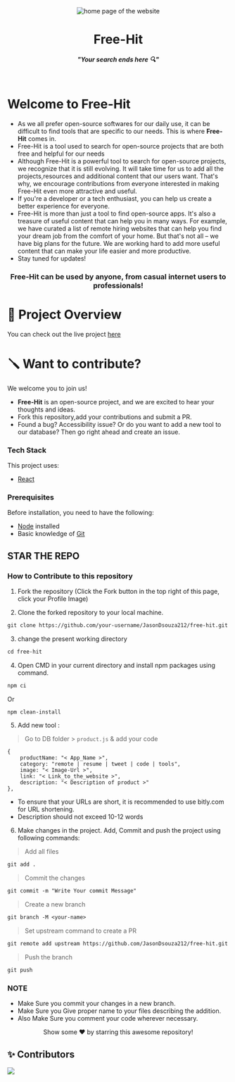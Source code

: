 <div id="header" align="center">
  <img src="https://i.ibb.co/kB8J5gy/Screenshot-2023-03-10-4-21-07-PM.png" alt="home page of the website"<br>
    <h1> Free-Hit </h1>
    <p><strong><em>"Your search ends here 🔍"</em></strong></p>
    <!-- to change tagline if necessary -->
    </div> <br>

# Welcome to Free-Hit

+ As we all prefer open-source softwares for our daily use, it can be difficult to find tools that are specific to our needs. This is where  **Free-Hit** comes in.
+ Free-Hit is a tool used to search for open-source projects that are both free and helpful for our needs
+ Although Free-Hit is a powerful tool to search for open-source projects, we recognize that it is still evolving. It will take time for us to add all the projects,resources and additional content that our users want. That's why, we encourage contributions from everyone interested in making Free-Hit even more attractive and useful.
+ If you're a developer or a tech enthusiast, you can help us create a better experience for everyone.
+ Free-Hit is more than just a tool to find open-source apps. It's also a treasure of useful content that can help you in many ways. For example, we have curated a list of remote hiring websites that can help you find your dream job from the comfort of your home. But that's not all – we have big plans for the future. We are working hard to add more useful content that can make your life easier and more productive. 
+ Stay tuned for updates!

<div id="centertext" align="center">
    <h3>Free-Hit can be used by anyone, from casual internet users to professionals!</h3>
</div>

# 🎥 Project Overview

You can check out the live project [here](https://jasondsouza212.github.io/free-hit/)

# 🪛 Want to contribute?

We welcome you to join us! 
+ **Free-Hit** is an open-source project, and we are excited to hear your thoughts and ideas.
+ Fork this repository,add your contributions and submit a PR.
+ Found a bug? Accessibility issue? Or do you want to add a new tool to our database? Then go right ahead and create an issue.


### Tech Stack

This project uses:

- [React](https://reactjs.org/)

### Prerequisites

Before installation, you need to have the following:

- [Node](https://nodejs.org) installed
- Basic knowledge of [Git](https://git-scm.com/)



## STAR THE REPO
### How to Contribute to this repository

1. Fork the repository (Click the Fork button in the top right of this page,
   click your Profile Image)
   
2. Clone the forked repository to your local machine.

```markdown
git clone https://github.com/your-username/JasonDsouza212/free-hit.git
```

3. change the present working directory

```markdown
cd free-hit
```

4. Open CMD in your current directory and install npm packages using command.

```markdown
npm ci
```
Or
```markdown
npm clean-install
```

5. Add new tool :
> Go to DB folder >  `product.js` & add your code 

```
{
    productName: "< App_Name >",
    category: "remote | resume | tweet | code | tools",
    image: "< Image-Url >",
    link: "< Link_to_the_website >",
    description: "< Description of product >"
},
```

- To ensure that your URLs are short, it is recommended to use bitly.com for URL shortening.
- Description should not exceed 10-12 words

6. Make changes in the project. Add, Commit and push the project using following commands:

> Add all files 
```markdown
git add . 
```
> Commit the changes
```markdown
git commit -m "Write Your commit Message" 
```
> Create a new branch
```diff
git branch -M <your-name>
```
> Set upstream command to create a PR
```diff
git remote add upstream https://github.com/JasonDsouza212/free-hit.git
```
> Push the branch
```markdown
git push 
```

### NOTE

- Make Sure you commit your changes in a new branch.
- Make Sure you Give proper name to your files describing the addition.
- Also Make Sure you comment your code wherever necessary.

<div align="center">
Show some ❤️ by starring this awesome repository!
</div>

## ✨ Contributors
<a href="https://github.com/jasondsouza212/free-hit/graphs/contributors">
  <img src="https://contrib.rocks/image?repo=jasondsouza212/free-hit" />
</a>
